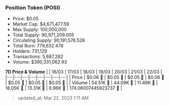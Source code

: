 
  ### Position Token (POSI)
  - Price: $0.05
  - Market Cap: $4,671,477.59
  - Max Supply: 100,000,000
  - Total Supply: 90,971,209.005
  - Circulating Supply: 90,191,576.528
  - Total Burn: 779,632.478
  - Holders: 731,129
  - Transactions: 5,687,282
  - Volume: $390,331,062.93

  **7D Price & Volume**
  | | 16&#x2F;03 | 17&#x2F;03 | 18&#x2F;03 | 19&#x2F;03 | 20&#x2F;03 | 21&#x2F;03 | 22&#x2F;03 |
  |---|---|---|---|---|---|---|---|
  | Price | $0.06 🔻 | $0.05 🔻 | $0.05 🚀 | $0.06 🚀 | $0.05 🔻 | $0.05 🔻 | $0.05 🚀 |
  | Volume | 54.51K 🚀 | 44.09K 🔻 | 11.49K 🔻 | 18.05K 🚀 | 13.31K 🔻 | 6.96K 🔻 | 174.06007445923737 🔻 |

  > updated_at: Mar 22, 2023 1:11 AM
